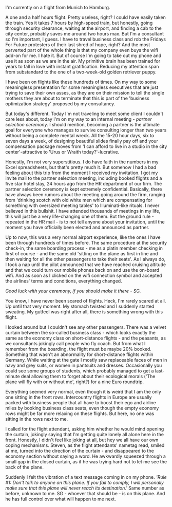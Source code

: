 I'm currently on a flight from Munich to Hamburg. 

A one and a half hours flight. Pretty useless, right? I could have easily taken the train. Yes it takes 7 hours by high-speed train, but honestly, going through security clearance, waiting at the airport, and finding a cab to the city center, probably saves me around two hours max. But I'm a consultant so I'm important, I guess. I have to travel business class and rob the Fridays For Future protesters of their last shred of hope, right? And the most perverted part of the whole thing is that my company even buys the wifi add-on for me. I hate it. But of course I'm going to take out my phone and use it as soon as we are in the air. My primitive brain has been trained for years to fall in love with instant gratification. Reducing my attention span from substandard to the one of a two-week-old golden retriever puppy.

I have been on flights like these hundreds of times. On my way to some meaningless presentation for some meaningless executives that are just trying to save their own asses, as they are on their mission to tell the single mothers they are about to terminate that this is part of the 'business optimization strategy' proposed by my consultancy. 

But today's different. Today I'm not traveling to meet some client I couldn't care less about, today I'm on my way to an internal meeting - *partner selection ceremony*. I should mention, becoming a partner is the ultimate goal for everyone who manages to survive consulting longer than two years without being a complete mental wreck. All the 15-20 hour days, six to seven days a week, of designing beautiful slides finally pay off and your compensation package moves from 'I can afford to live in a  studio in the city center'-attractive to 'Urus or Wraith today?'-lucrative.

Honestly, I'm not very superstitious. I do have faith in the numbers in my Excel spreadsheets, but that's pretty much it. But somehow I had a bad feeling about this trip from the moment I received my invitation. I got my invite mail to the partner selection meeting, including booked flights and a five star hotel stay, 24 hours ago from the HR department of our firm. The partner selection ceremony is kept extremely confidential. Basically, there have always been rumors about the meeting going around the firm, ranging from 'drinking scotch with old white men which are compensating for something with oversized meeting tables' to Illuminati-like rituals. I never believed in this bullshit. I have attended thousands of meetings in my life, this will just be a very life-changing one of them. But the ground rule - repeated in the HR mail - is to not tell anyone about your invitation, until the moment you have officially been elected and announced as partner.

Up to now, this was a very normal airport experience, like the ones I have been through hundreds of times before. The same procedure at the security check-in, the same boarding process - me as a platin member checking in first of course - and the same old 'sitting on the plane as first in line and then waiting for all the other passengers to take their seats'. As I always do, I took a nap until the pilot announced that we have reached cruising altitude and that we could turn our mobile phones back on and use the on-board wifi. And as soon as I clicked on the wifi connection symbol and accepted the airlines' terms and conditions, everything changed.

*Good luck with your ceremony, if you should make it there - SG.*

You know, I have never been scared of flights. Heck, I'm rarely scared at all. Up until that very moment. My stomach twisted and I suddenly started sweating. My gutfeel was right after all, there is something wrong with this flight. 

I looked around but I couldn't see any other passengers. There was a velvet curtain between the so-called business class - which looks exactly the same as the economy class on short-distance flights - and the peasants, as we consultants jokingly call people who fly coach. But from what I remember from the boarding, the flight must be maybe 20% booked. Something that wasn't an abnormality for short-distance flights within Germany. While waiting at the gate I mostly saw replaceable faces of men in navy and grey suits, or women in pantsuits and dresses. Occasionally you could see some groups of students, which probably managed to get a last-minute deal allowing them to forget about their ecological morals ('The plane will fly with or without me', right?) for a nine Euro roundtrip. 

Everything seemed very normal, even though it is weird that I am the only one sitting in the front rows. Intercountry flights in Europe are usually packed with business people that all have to boost their ego and airline miles by booking business class seats, even though the empty economy rows might be far more relaxing on these flights. But here, no one was sitting in the rows next to me.

I called for the flight attendant, asking him whether he would mind opening the curtain, jokingly saying that I'm getting quite lonely all alone here in the front. Honestly, I didn't feel like joking at all, but hey we all have our own coping mechanisms. Steven, as the flight attendants' nametag read, smiled at me, turned into the direction of the curtain - and disappeared to the economy section without saying a word. He awkwardly squeezed through a small gap in the closed curtain, as if he was trying hard not to let me see the back of the plane.

Suddenly I felt the vibration of a text message coming in on my phone. *'Rule #1: Don't talk to anyone on this plane. If you fail to comply, I will personally make sure that this plane will never reach its destination.'* Same number as before, unknown to me. SG - whoever that should be - is on this plane. And he has full control over what will happen to me next.